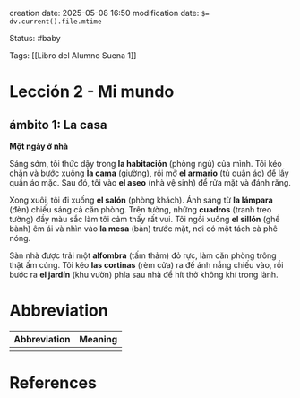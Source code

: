 creation date: 2025-05-08 16:50
modification date: `$= dv.current().file.mtime`

Status: #baby 

Tags: [[Libro del Alumno Suena 1]]

# Lección 2 - Mi mundo

## ámbito 1: La casa

**Một ngày ở nhà**

Sáng sớm, tôi thức dậy trong **la habitación** (phòng ngủ) của mình. Tôi kéo chăn và bước xuống **la cama** (giường), rồi mở **el armario** (tủ quần áo) để lấy quần áo mặc. Sau đó, tôi vào **el aseo** (nhà vệ sinh) để rửa mặt và đánh răng.

Xong xuôi, tôi đi xuống **el salón** (phòng khách). Ánh sáng từ **la lámpara** (đèn) chiếu sáng cả căn phòng. Trên tường, những **cuadros** (tranh treo tường) đầy màu sắc làm tôi cảm thấy rất vui. Tôi ngồi xuống **el sillón** (ghế bành) êm ái và nhìn vào **la mesa** (bàn) trước mặt, nơi có một tách cà phê nóng.

Sàn nhà được trải một **alfombra** (tấm thảm) đỏ rực, làm căn phòng trông thật ấm cúng. Tôi kéo **las cortinas** (rèm cửa) ra để ánh nắng chiếu vào, rồi bước ra **el jardín** (khu vườn) phía sau nhà để hít thở không khí trong lành.












# Abbreviation

| Abbreviation | Meaning |
| ------------ | ------- |
|              |         |


# References